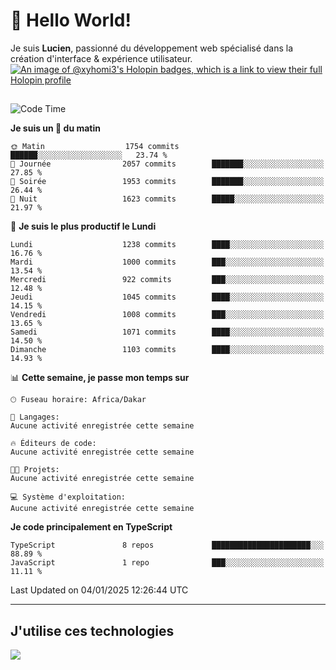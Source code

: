 # 👋 Hello World!

Je suis **Lucien**, passionné du développement web spécialisé dans la création d'interface & expérience utilisateur.
[![An image of @xyhomi3's Holopin badges, which is a link to view their full Holopin profile](https://holopin.me/xyhomi3)](https://holopin.io/@xyhomi3)

##

<!--START_SECTION:waka-->
![Code Time](http://img.shields.io/badge/Code%20Time-2%2C834%20hrs%2050%20mins-blue)

**Je suis un 🐤 du matin** 

```text
🌞 Matin                  1754 commits        ██████░░░░░░░░░░░░░░░░░░░   23.74 % 
🌆 Journée                2057 commits        ███████░░░░░░░░░░░░░░░░░░   27.85 % 
🌃 Soirée                 1953 commits        ███████░░░░░░░░░░░░░░░░░░   26.44 % 
🌙 Nuit                   1623 commits        █████░░░░░░░░░░░░░░░░░░░░   21.97 % 
```
📅 **Je suis le plus productif le Lundi** 

```text
Lundi                    1238 commits        ████░░░░░░░░░░░░░░░░░░░░░   16.76 % 
Mardi                    1000 commits        ███░░░░░░░░░░░░░░░░░░░░░░   13.54 % 
Mercredi                 922 commits         ███░░░░░░░░░░░░░░░░░░░░░░   12.48 % 
Jeudi                    1045 commits        ████░░░░░░░░░░░░░░░░░░░░░   14.15 % 
Vendredi                 1008 commits        ███░░░░░░░░░░░░░░░░░░░░░░   13.65 % 
Samedi                   1071 commits        ████░░░░░░░░░░░░░░░░░░░░░   14.50 % 
Dimanche                 1103 commits        ████░░░░░░░░░░░░░░░░░░░░░   14.93 % 
```


📊 **Cette semaine, je passe mon temps sur** 

```text
🕑︎ Fuseau horaire: Africa/Dakar

💬 Langages: 
Aucune activité enregistrée cette semaine

🔥 Éditeurs de code: 
Aucune activité enregistrée cette semaine

🐱‍💻 Projets: 
Aucune activité enregistrée cette semaine

💻 Système d'exploitation: 
Aucune activité enregistrée cette semaine
```

**Je code principalement en TypeScript** 

```text
TypeScript               8 repos             ██████████████████████░░░   88.89 % 
JavaScript               1 repo              ███░░░░░░░░░░░░░░░░░░░░░░   11.11 % 
```




 Last Updated on 04/01/2025 12:26:44 UTC
<!--END_SECTION:waka-->
---

## J'utilise ces technologies

<p align="left">
  <a href="https://skillicons.dev">
    <img src="https://skillicons.dev/icons?i=ts,js,md,scss,tailwind,react,docker,express,astro,vite,nextjs,vercel,figma,ableton" />
  </a>
</p>

